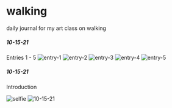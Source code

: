 # walking
daily journal for my art class on walking

##### 10-15-21
Entries 1 - 5
![entry-1](https://github.com/ebelabrie/walking/blob/main/photos/enrty-1.JPG)
![entry-2](https://github.com/ebelabrie/walking/blob/main/photos/entry-2.JPG)
![entry-3](https://github.com/ebelabrie/walking/blob/main/photos/entry-3.JPG)
![entry-4](https://github.com/ebelabrie/walking/blob/main/photos/entry-4.JPG)
![entry-5](https://github.com/ebelabrie/walking/blob/main/photos/entry-5.JPG)


##### 10-15-21
Introduction

![selfie](https://github.com/ebelabrie/walking/blob/main/photos/selfie.png)
![10-15-21](https://github.com/ebelabrie/walking/blob/main/photos/10-15-21.png)

